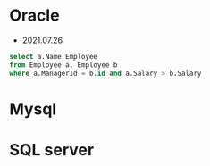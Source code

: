 # Oracle

- 2021.07.26


```sql
select a.Name Employee
from Employee a, Employee b
where a.ManagerId = b.id and a.Salary > b.Salary
```


# Mysql

# SQL server